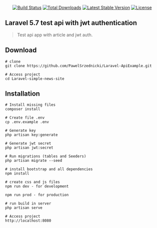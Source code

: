 
<p align="center">
<a href="https://travis-ci.org/laravel/framework"><img src="https://travis-ci.org/laravel/framework.svg" alt="Build Status"></a>
<a href="https://packagist.org/packages/laravel/framework"><img src="https://poser.pugx.org/laravel/framework/d/total.svg" alt="Total Downloads"></a>
<a href="https://packagist.org/packages/laravel/framework"><img src="https://poser.pugx.org/laravel/framework/v/stable.svg" alt="Latest Stable Version"></a>
<a href="https://packagist.org/packages/laravel/framework"><img src="https://poser.pugx.org/laravel/framework/license.svg" alt="License"></a>
</p>

## Laravel 5.7 test api with jwt authentication
> Test api app with  article and jwt auth. 


## Download
```
# clone
git clone https://github.com/PawelSrzednicki/Laravel-ApiExample.git

# Access project
cd Laravel-simple-news-site
```

## Installation
```
# Install missing files
composer install

# Create file .env
cp .env.example .env

# Generate key
php artisan key:generate

# Generate jwt secret
php artisan jwt:secret

# Run migrations (tables and Seeders)
php artisan migrate --seed

# install bootstrap and all dependencies
npm install

# create css and js files 
npm run dev - for development

npm run prod - for production

# run build in server
php artisan serve

# Access project
http://localhost:8080
```
